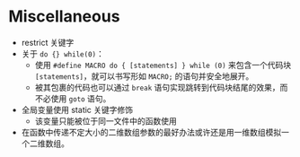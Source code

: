 # Miscellaneous

* restrict 关键字
* 关于 `do {} while(0)`：
  * 使用 `#define MACRO do { [statements] } while (0)`  来包含一个代码块 `[statements]`，就可以书写形如 `MACRO;` 的语句并安全地展开。
  * 被其包裹的代码也可以通过 `break` 语句实现跳转到代码块结尾的效果，而不必使用 `goto` 语句。
* 全局变量使用 static 关键字修饰
  * 该变量只能被位于同一文件中的函数使用
* 在函数中传递不定大小的二维数组参数的最好办法或许还是用一维数组模拟一个二维数组。

